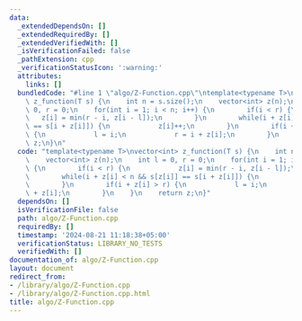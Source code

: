 ```yaml
---
data:
  _extendedDependsOn: []
  _extendedRequiredBy: []
  _extendedVerifiedWith: []
  _isVerificationFailed: false
  _pathExtension: cpp
  _verificationStatusIcon: ':warning:'
  attributes:
    links: []
  bundledCode: "#line 1 \"algo/Z-Function.cpp\"\ntemplate<typename T>\nvector<int>\
    \ z_function(T s) {\n    int n = s.size();\n    vector<int> z(n);\n    int l =\
    \ 0, r = 0;\n    for(int i = 1; i < n; i++) {\n        if(i < r) {\n         \
    \   z[i] = min(r - i, z[i - l]);\n        }\n        while(i + z[i] < n && s[z[i]]\
    \ == s[i + z[i]]) {\n            z[i]++;\n        }\n        if(i + z[i] > r)\
    \ {\n            l = i;\n            r = i + z[i];\n        }\n    }\n    return\
    \ z;\n}\n"
  code: "template<typename T>\nvector<int> z_function(T s) {\n    int n = s.size();\n\
    \    vector<int> z(n);\n    int l = 0, r = 0;\n    for(int i = 1; i < n; i++)\
    \ {\n        if(i < r) {\n            z[i] = min(r - i, z[i - l]);\n        }\n\
    \        while(i + z[i] < n && s[z[i]] == s[i + z[i]]) {\n            z[i]++;\n\
    \        }\n        if(i + z[i] > r) {\n            l = i;\n            r = i\
    \ + z[i];\n        }\n    }\n    return z;\n}"
  dependsOn: []
  isVerificationFile: false
  path: algo/Z-Function.cpp
  requiredBy: []
  timestamp: '2024-08-21 11:18:38+05:00'
  verificationStatus: LIBRARY_NO_TESTS
  verifiedWith: []
documentation_of: algo/Z-Function.cpp
layout: document
redirect_from:
- /library/algo/Z-Function.cpp
- /library/algo/Z-Function.cpp.html
title: algo/Z-Function.cpp
---
```

